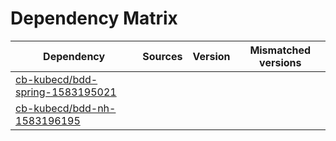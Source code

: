 # Dependency Matrix

Dependency | Sources | Version | Mismatched versions
---------- | ------- | ------- | -------------------
[cb-kubecd/bdd-spring-1583195021](https://github.com/cb-kubecd/bdd-spring-1583195021.git) |  | []() | 
[cb-kubecd/bdd-nh-1583196195](https://github.com/cb-kubecd/bdd-nh-1583196195.git) |  | []() | 

